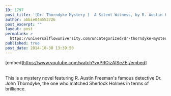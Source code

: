 ```yaml
---
ID: 1797
post_title: '[Dr. Thorndyke Mystery ]  A Silent Witness, by R. Austin Freeman'
author: abbie04m553726
post_excerpt: ""
layout: post
permalink: >
  https://universalflowuniversity.com/uncategorized/dr-thorndyke-mystery-a-silent-witness-by-r-austin-freeman/
published: true
post_date: 2014-10-30 13:39:50
---
```

[embed]https://www.youtube.com/watch?v=PROizAISeZE[/embed]</br></br>
<p>This is a mystery novel featuring R. Austin Freeman's famous detective Dr. John Thorndyke, the one who matched Sherlock Holmes in terms of brilliance.</p>